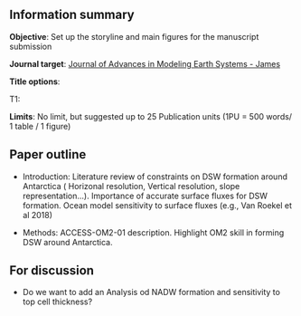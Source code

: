 ## Information summary
**Objective**: Set up the storyline and main figures for the manuscript submission

**Journal target**: [Journal of Advances in Modeling Earth Systems - James](https://agupubs.onlinelibrary.wiley.com/hub/journal/19422466/aims-and-scope/read-full-aims-and-scope)

**Title options**:

T1:

**Limits**: No limit, but suggested up to 25 Publication units (1PU = 500 words/ 1 table / 1 figure)

## Paper outline

- Introduction:
Literature review of constraints on DSW formation around Antarctica ( Horizonal resolution, Vertical resolution, slope representation...). Importance of accurate surface fluxes for DSW formation. Ocean model sensitivity to surface fluxes (e.g., Van Roekel et al 2018)

- Methods:
ACCESS-OM2-01 description. Highlight OM2 skill in forming DSW around Antarctica.


## For discussion
- Do we want to add an Analysis od NADW formation and sensitivity to top cell thickness?
